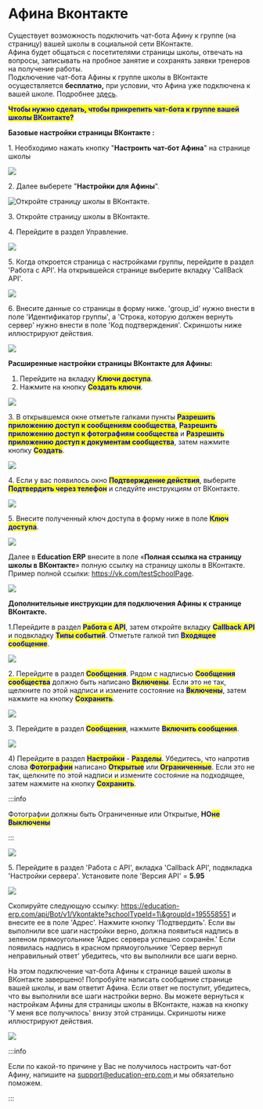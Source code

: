 # Афина Вконтакте

Существует возможность подключить чат-бота Афину к группе (на страницу) вашей школы в социальной сети ВКонтакте.\
Афина будет общаться с посетителями страницы школы, отвечать на вопросы, записывать на пробное занятие и сохранять заявки тренеров на получение работы.\
Подключение чат-бота Афины к группе школы в ВКонтакте осуществляется **бесплатно,** при условии, что Афина уже подключена к вашей школе. Подробнее [здесь](chto-mozhet-afina.md).



<mark style="color:blue;">**Чтобы нужно сделать, чтобы прикрепить чат-бота к группе вашей школы ВКонтакте?**</mark>

**Базовые настройки страницы ВКонтакте :**

1\. Необходимо нажать кнопку "**Настроить чат-бот Афина**" на странице школы

![](../.gitbook/assets/Screenshot_223.png)

2\. Далее выберете "**Настройки для Афины**".

![Откройте страницу школы в ВКонтакте.](<../.gitbook/assets/Screenshot_227 (1).png>)

3\. Откройте страницу школы в ВКонтакте.

4\. Перейдите в раздел Управление.

![](../.gitbook/assets/Screenshot_225.png)

5\. Когда откроется страница с настройками группы, перейдите в раздел 'Работа с API'. На открывшейся странице выберите вкладку 'CallBack API'.

![](<../.gitbook/assets/Screenshot_226 (1).png>)

6\. Внесите данные со страницы в форму ниже. 'group\_id' нужно внести в поле 'Идентификатор группы', а 'Строка, которую должен вернуть сервер' нужно внести в поле 'Код подтверждения'. Скриншоты ниже иллюстрируют действия.

![](../.gitbook/assets/Screenshot_229.png)

**Расширенные настройки страницы ВКонтакте для Афины:**

1. Перейдите на вкладку <mark style="color:blue;">**Ключи доступа**</mark>.
2. Нажмите на кнопку <mark style="color:blue;">**Создать ключи**</mark>.

![](../.gitbook/assets/Screenshot_230.png)

3\. В открывшемся окне отметьте галками пункты <mark style="color:blue;">**Разрешить приложению доступ к сообщениям сообщества**</mark>, <mark style="color:blue;">**Разрешить приложению доступ к фотографиям сообщества**</mark> и <mark style="color:blue;">**Разрешить приложению доступ к документам сообщества**</mark>, затем нажмите кнопку <mark style="color:blue;">**Создать**</mark>.

![](../.gitbook/assets/Screenshot_231.png)

4\. Если у вас появилось окно <mark style="color:blue;">**Подтверждение действия**</mark>, выберите <mark style="color:blue;">**Подтвердить через телефон**</mark> и следуйте инструкциям от ВКонтакте.

![](../.gitbook/assets/Screenshot_232.png)

5\. Внесите полученный ключ доступа в форму ниже в поле <mark style="color:blue;">**Ключ доступа**</mark>.

![](../.gitbook/assets/Screenshot_233.png)

Далее в **Education ERP** внесите в поле «**Полная ссылка на страницу школы в ВКонтакте**» полную ссылку на страницу школы в ВКонтакте. Пример полной ссылки: https://vk.com/testSchoolPage.

![](<../.gitbook/assets/Screenshot_236 (1).png>)



**Дополнительные инструкции для подключения Афины к странице ВКонтакте.**

1.Перейдите в раздел <mark style="color:blue;">**Работа с API**</mark>, затем откройте вкладку <mark style="color:blue;">**Callback API**</mark> и подвкладку <mark style="color:blue;">**Типы событий**</mark>. Отметьте галкой тип <mark style="color:blue;">**Входящее сообщение**</mark>.

![](../.gitbook/assets/Screenshot_237.png)

2\. Перейдите в раздел <mark style="color:blue;">**Сообщения**</mark>. Рядом с надписью <mark style="color:blue;">**Сообщения сообщества**</mark> должно быть написано <mark style="color:blue;">**Включены**</mark>. Если это не так, щелкните по этой надписи и измените состояние на <mark style="color:blue;">**Включены**</mark>, затем нажмите на кнопку <mark style="color:blue;">**Сохранить**</mark>.

![](../.gitbook/assets/Screenshot_239.png)

3\. Перейдите в раздел <mark style="color:blue;">**Сообщения**</mark>, нажмите <mark style="color:blue;">**Включить сообщения**</mark>.

![](../.gitbook/assets/Screenshot_240.png)

4\) Перейдите в раздел <mark style="color:blue;">**Настройки**</mark> - <mark style="color:blue;">**Разделы**</mark>. Убедитесь, что напротив слова <mark style="color:blue;">**Фотографии**</mark> написано <mark style="color:blue;">**Открытые**</mark> или <mark style="color:blue;">**Ограниченные**</mark>. Если это не так, щелкните по этой надписи и измените состояние на подходящее, затем нажмите на кнопку <mark style="color:blue;">**Сохранить**</mark>.

:::info

Фотографии должны быть Ограниченные или Открытые, **НО**<mark style="color:blue;">**не**</mark> <mark style="color:blue;">**Выключены**</mark>

:::

![](<../.gitbook/assets/Screenshot_242 (2).png>)

5\. Перейдите в раздел 'Работа с API', вкладка 'Callback API', подвкладка 'Настройки сервера'. Установите поле 'Версия API' = **5.95**

![](<../.gitbook/assets/Screenshot_244 (1).png>)

Скопируйте следующую ссылку: https://education-erp.com/api/Bot/v1/Vkontakte?schoolTypeId=1\&groupId=195558551 и внесите ее в поле 'Адрес'. Нажмите кнопку 'Подтвердить'. Если вы выполнили все шаги настройки верно, должна появиться надпись в зеленом прямоугольнике 'Адрес сервера успешно сохранён.' Если появилась надпись в красном прямоугольнике 'Сервер вернул неправильный ответ' убедитесь, что вы выполнили все шаги верно.

На этом подключение чат-бота Афины к странице вашей школы в ВКонтакте завершено! Попробуйте написать сообщение странице вашей школы, и вам ответит Афина. Если ответ не поступит, убедитесь, что вы выполнили все шаги настройки верно. Вы можете вернуться к настройкам Афины для страницы школы в ВКонтакте, нажав на кнопку 'У меня все получилось' внизу этой страницы. Скриншоты ниже иллюстрируют действия.

![](<../.gitbook/assets/Screenshot_245 (2).png>)

:::info

Если по какой-то причине у Вас не получилось настроить чат-бот Афину, напишите на [support@education-erp.com ](mailto:support@education-erp.com?body=%D0%9F%D0%BE%D0%B6%D0%B0%D0%BB%D1%83%D0%B9%D1%81%D1%82%D0%B0%20%D0%BD%D0%B5%20%D0%B7%D0%B0%D0%B1%D1%8B%D0%B2%D0%B0%D0%B9%D1%82%D0%B5%20%D1%83%D0%BA%D0%B0%D0%B7%D0%B0%D1%82%D1%8C%20%D1%82%D0%B5%D0%BC%D1%83%20%D0%BF%D0%B8%D1%81%D1%8C%D0%BC%D0%B0.%0D%0A%20%0D%0A%20%D0%95%D1%81%D0%BB%D0%B8%20%D0%B2%D1%8B%20%D1%81%D1%82%D0%BE%D0%BB%D0%BA%D0%BD%D1%83%D0%BB%D0%B8%D1%81%D1%8C%20%D1%81%20%D0%BF%D1%80%D0%BE%D0%B1%D0%BB%D0%B5%D0%BC%D0%BE%D0%B9,%20%D0%BF%D0%BE%D0%B6%D0%B0%D0%BB%D1%83%D0%B9%D1%81%D1%82%D0%B0,%20%D0%BC%D0%B0%D0%BA%D1%81%D0%B8%D0%BC%D0%B0%D0%BB%D1%8C%D0%BD%D0%BE%20%D0%BF%D0%BE%D0%B4%D1%80%D0%BE%D0%B1%D0%BD%D0%BE%20%D0%BE%D0%BF%D0%B8%D1%88%D0%B8%D1%82%D0%B5%20%D0%B5%D0%B5.%0D%0A%20%D0%A7%D0%B5%D0%BC%20%D0%B1%D0%BE%D0%BB%D0%B5%D0%B5%20%D0%BF%D0%BE%D0%B4%D1%80%D0%BE%D0%B1%D0%BD%D0%BE%D0%B9%20%D0%B8%20%D0%B4%D0%B5%D1%82%D0%B0%D0%BB%D1%8C%D0%BD%D0%BE%D0%B9%20%D0%B1%D1%83%D0%B4%D0%B5%D1%82%20%D0%B8%D0%BD%D1%84%D0%BE%D1%80%D0%BC%D0%B0%D1%86%D0%B8%D1%8F,%20%D1%82%D0%B5%D0%BC%20%D0%B1%D1%8B%D1%81%D1%82%D1%80%D0%B5%D0%B5%20%D0%BC%D1%8B%20%D1%81%D0%BC%D0%BE%D0%B6%D0%B5%D0%BC%20%D0%B2%D0%B0%D0%BC%20%D0%BF%D0%BE%D0%BC%D0%BE%D1%87%D1%8C.%0D%0A%20%D0%AF%20%D0%B4%D0%B5%D0%BB%D0%B0%D1%8E%20%D1%81%D0%BB%D0%B5%D0%B4%D1%83%D1%8E%D1%89%D0%B5%D0%B5:%0D%0A%201.%0D%0A%202.%0D%0A%203.%0D%0A%20%D0%9F%D1%80%D0%BE%D0%B8%D1%81%D1%85%D0%BE%D0%B4%D0%B8%D1%82%20%D0%B2%D0%BE%D1%82%20%D1%87%D1%82%D0%BE:%0D%0A%20%0D%0A%20%D0%AF%20%D0%BE%D0%B6%D0%B8%D0%B4%D0%B0%D1%8E:%0D%0A%20%0D%0A%20%0D%0A%20____________________________%0D%0A%20%D0%A2%D0%B5%D1%85%D0%BD%D0%B8%D1%87%D0%B5%D1%81%D0%BA%D0%B0%D1%8F%20%D0%B8%D0%BD%D1%84%D0%BE%D1%80%D0%BC%D0%B0%D1%86%D0%B8%D1%8F%20\(%D0%9D%D0%B5%20%D1%83%D0%B4%D0%B0%D0%BB%D1%8F%D1%82%D1%8C\)%20:%0D%0A%20%20D%D0%B8%D0%BC%D0%B0%20%D0%94%D0%B8%D0%BC%D0%B0%20%D0%A4%D1%80%D0%B0%D0%BD%D1%87%D0%B0%D0%B9%D0%B7%D0%B8%20+7%20999%20999%2099%2099%20\(13948\)%0D%0A%20%20http://education-erp.com/ru/SchoolAfinaBot/VkGroupInstructions?schoolId=10229%20|%20%0D%0A%20____________________________)и мы обязательно поможем.

:::
